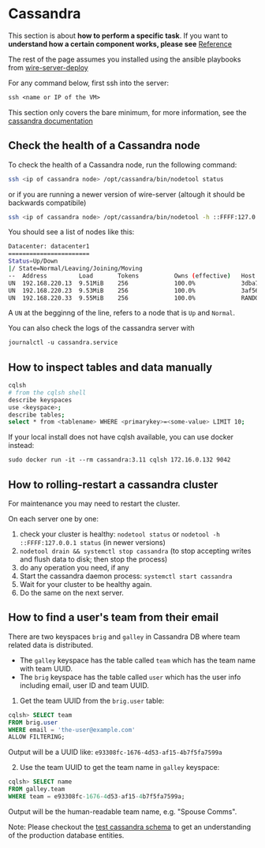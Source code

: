 # Cassandra

This section is about **how to perform a specific task**. If you want to **understand how a certain component works, please see** [Reference](../../understand/README.md#understand)

The rest of the page assumes you installed using the ansible playbooks from [wire-server-deploy](https://github.com/wireapp/wire-server-deploy/tree/master/ansible)

For any command below, first ssh into the server:

```default
ssh <name or IP of the VM>
```

This section only covers the bare minimum, for more information, see the [cassandra
documentation](https://cassandra.apache.org/doc/latest/)

<a id="check-the-health-of-a-cassandra-node"></a>

## Check the health of a Cassandra node

To check the health of a Cassandra node, run the following command:

```sh
ssh <ip of cassandra node> /opt/cassandra/bin/nodetool status
```

or if you are running a newer version of wire-server (altough it should be backwards compatibile)

```sh
ssh <ip of cassandra node> /opt/cassandra/bin/nodetool -h ::FFFF:127.0.0.1 status
```

You should see a list of nodes like this:

```sh
Datacenter: datacenter1
=======================
Status=Up/Down
|/ State=Normal/Leaving/Joining/Moving
--  Address         Load       Tokens          Owns (effective)   Host ID                                Rack
UN  192.168.220.13  9.51MiB    256             100.0%             3dba71c8-eea7-4e35-8f35-4386e7944894   rack1
UN  192.168.220.23  9.53MiB    256             100.0%             3af56f1f-7685-4b5b-b73f-efdaa371e96e   rack1
UN  192.168.220.33  9.55MiB    256             100.0%             RANDOMLY-MADE-UUID-GOES-INTHISPLACE!   rack1
```

A `UN` at the begginng of the line, refers to a node that is `Up` and `Normal`.

You can also check the logs of the cassandra server with

```default
journalctl -u cassandra.service
```

## How to inspect tables and data manually

```sh
cqlsh
# from the cqlsh shell
describe keyspaces
use <keyspace>;
describe tables;
select * from <tablename> WHERE <primarykey>=<some-value> LIMIT 10;
```

If your local install does not have cqlsh available, you can use docker instead:

```default
sudo docker run -it --rm cassandra:3.11 cqlsh 172.16.0.132 9042
```

## How to rolling-restart a cassandra cluster

For maintenance you may need to restart the cluster.

On each server one by one:

1. check your cluster is healthy: `nodetool status` or `nodetool -h ::FFFF:127.0.0.1 status` (in newer versions)
2. `nodetool drain && systemctl stop cassandra` (to stop accepting writes and flush data to disk; then stop the process)
3. do any operation you need, if any
4. Start the cassandra daemon process: `systemctl start cassandra`
5. Wait for your cluster to be healthy again.
6. Do the same on the next server.

## How to find a user's team from their email

There are two keyspaces `brig` and `galley` in Cassandra DB where team related data is distributed.

- The `galley` keyspace has the table called `team` which has the team name with team UUID.
- The `brig` keyspace has the table called `user` which has the user info including email, user ID and team UUID.

1. Get the team UUID from the `brig.user` table:

```sql
cqlsh> SELECT team
FROM brig.user
WHERE email = 'the-user@example.com'
ALLOW FILTERING;
```

Output will be a UUID like: `e93308fc-1676-4d53-af15-4b7f5fa7599a`

2. Use the team UUID to get the team name in `galley` keyspace:

```sql
cqlsh> SELECT name
FROM galley.team
WHERE team = e93308fc-1676-4d53-af15-4b7f5fa7599a;
```
Output will be the human-readable team name, e.g. "Spouse Comms".

Note: Please checkout the [test cassandra schema](https://github.com/wireapp/wire-server/blob/develop/cassandra-schema.cql) to get an understanding of the production database entities.
